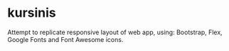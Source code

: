 # kursinis

Attempt to replicate responsive layout of web app, using: Bootstrap, Flex, Google Fonts and Font Awesome icons.
